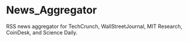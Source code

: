 # News_Aggregator
RSS news aggregator for TechCrunch, WallStreetJournal, MIT Research, CoinDesk, and Science Daily.

